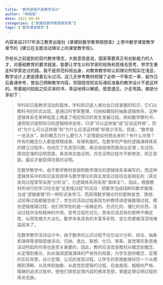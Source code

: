 ```yaml
---
title: '教材逻辑不是教学设计'
author: "杨端端"
date: 2021-09-05
categories: ["章建跃数学教育随想录"]
tags: ["数学课堂教学"]
---
```


内容来自2017年浙江教育出版社《章建跃数学教育随想录》上卷中数学课堂教学章节的《建立在主题活动理论上的课堂教学观》。

乔校长之前提到的现代教育理念，大致意思是说，国家需要真正有创新能力的人才，对基础教育的要求就是，能要让学生以科学家的视角和思维去思考，带学生重走科学家走过的路。我不是师范科班出身，对教育教学和认知理论所知实在浅显，教学设计上更是摸着石头过河。这几天参考教材梳理了必修一不等式一章，留作日后备课参考，使自己明晰教学内容，但隐隐觉知实际课前准备的教学设计不是这样的。带着疑问拾起之前买来的书，幸运地得以解惑，感恩遇见，少走弯路。摘录分享如下：

> 学科知识是教学活动的载体。学科知识是人类社会已经掌握的知识，它们以教科书的形式出现，是通过科学家整理、归纳和概括的抽象逻辑体系，这种逻辑体系在某种程度上掩盖了相应知识的发生发展过程。例如数学教科书，通常知识按照知识的逻辑顺序安排，只讲“可以这样做”或“应该这样做”，而对“为什么可以这样做”和“为什么应该这样做”却很少涉及。但是，“数学是一池活水”，新的概念为什么要引入？定理是如何想出来的？有什么作用？所有的概念引入都是顺理成章、有理有据的。在数学的严格的逻辑演绎体系的建立过程中，也经历了先发现问题，再总结规律而猜测出定理；先试验，猜测定理的证明思路，再具体实施证明，并在证明过程中不断修改、矫正思路，最后才能获得完善的证明。

> 在数学教学中，由于数学教材是按照数学理论的逻辑体系来编写的，而这种逻辑体系中的知识呈现顺序与数学理论的真实发现过程往往是相反的（真实发现过程常常采用“分析法”，为逻辑体系则采用“演绎法”），因此，根据教材所进行的学习往往是“反思维过程”的活动：把数学当成纯粹的数学推理，当成“逻辑推理”的一种形式来学习，而获得数学理论时的那种直觉、猜想、试验等过程都被忽视了，学生的活动过程表现为听教师讲逻辑推理过程、模仿逻辑推理过程，他们所学到的是一些确定的、形式化的、僵化的东西，活动过程中没有精神的作用，思考过程形式化，原来应该具有的那种不确定性、似真性被大大淡化，数学本来具有的丰富多彩性、变化性都被深深地掩盖起来了。

> 在数学教学活动设计中，由于数学的认识过程不仅仅设计分析、综合、抽象和演绎等逻辑思维活动，归纳、类比、联想、化归、审美、直觉等形象思维活动所起的作用也是至关重要的，因此，教师应该改变教材从概念到概念、从定理到推论、处处强调逻辑演绎的严格性的局面，为学生提供概念、定理的实际背景，设计定理、公式的发现过程，让学生的思维能够经历一个从模糊到清晰、从具体到抽象、从直觉到逻辑的过程，在由直观、粗糙向严格、精确的追求过程中，使他们体验定理内容的根本思想，掌握定理证明过程的来龙去脉。